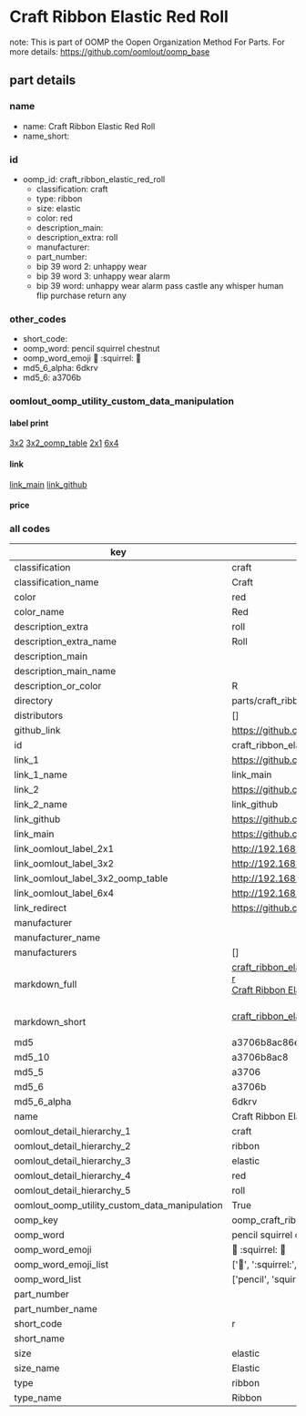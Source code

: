 # Craft Ribbon Elastic Red Roll  

note: This is part of OOMP the Oopen Organization Method For Parts. For more details: https://github.com/oomlout/oomp_base

##  part details
  







### name
* name: Craft Ribbon Elastic Red Roll
* name_short: 
### id
* oomp_id: craft_ribbon_elastic_red_roll
  * classification: craft
  * type: ribbon
  * size: elastic
  * color: red
  * description_main: 
  * description_extra: roll
  * manufacturer: 
  * part_number: 
  * bip 39 word 2: unhappy wear
  * bip 39 word 3: unhappy wear alarm
  * bip 39 word: unhappy wear alarm pass castle any whisper human flip purchase return any

### other_codes
* short_code: 
* oomp_word: pencil squirrel chestnut
* oomp_word_emoji :pencil: :squirrel: :chestnut:
* md5_6_alpha: 6dkrv
* md5_6: a3706b






### oomlout_oomp_utility_custom_data_manipulation
#### label print
[3x2](http://192.168.1.245:1112/?label=oomp%206dkrv)
[3x2_oomp_table](http://192.168.1.108:1112/?label=oomp%206dkrv)
[2x1](http://192.168.1.242:1112/?label=oomp%206dkrv)
[6x4](http://192.168.1.55:1112/?label=oomp%206dkrv)    

#### link

[link_main](https://github.com/oomlout/oomlout_oomp_version_1_messy/tree/main/parts/craft_ribbon_elastic_red_roll) [link_github](https://github.com/oomlout/oomlout_oomp_version_1_messy/tree/main/parts/craft_ribbon_elastic_red_roll)                             

#### price







### all codes 
| key | value |  
| --- | --- |  
| classification | craft |  
| classification_name | Craft |  
| color | red |  
| color_name | Red |  
| description_extra | roll |  
| description_extra_name | Roll |  
| description_main |  |  
| description_main_name |  |  
| description_or_color | R  |  
| directory | parts/craft_ribbon_elastic_red_roll |  
| distributors | [] |  
| github_link | https://github.com/oomlout/oomlout_oomp_part_src/tree/main/parts/craft_ribbon_elastic_red_roll |  
| id | craft_ribbon_elastic_red_roll |  
| link_1 | https://github.com/oomlout/oomlout_oomp_version_1_messy/tree/main/parts/craft_ribbon_elastic_red_roll |  
| link_1_name | link_main |  
| link_2 | https://github.com/oomlout/oomlout_oomp_version_1_messy/tree/main/parts/craft_ribbon_elastic_red_roll |  
| link_2_name | link_github |  
| link_github | https://github.com/oomlout/oomlout_oomp_version_1_messy/tree/main/parts/craft_ribbon_elastic_red_roll |  
| link_main | https://github.com/oomlout/oomlout_oomp_version_1_messy/tree/main/parts/craft_ribbon_elastic_red_roll |  
| link_oomlout_label_2x1 | http://192.168.1.242:1112/?label=oomp%206dkrv |  
| link_oomlout_label_3x2 | http://192.168.1.245:1112/?label=oomp%206dkrv |  
| link_oomlout_label_3x2_oomp_table | http://192.168.1.108:1112/?label=oomp%206dkrv |  
| link_oomlout_label_6x4 | http://192.168.1.55:1112/?label=oomp%206dkrv |  
| link_redirect | https://github.com/oomlout/oomlout_oomp_version_1_messy/tree/main/parts/craft_ribbon_elastic_red_roll |  
| manufacturer |  |  
| manufacturer_name |  |  
| manufacturers | [] |  
| markdown_full | [craft_ribbon_elastic_red_roll](none)<br>[r](none)<br>[Craft Ribbon Elastic Red Roll](none)<br><br> |  
| markdown_short | [craft_ribbon_elastic_red_roll](none)<br><br> |  
| md5 | a3706b8ac86edf502891ca0a0bbe1f6a |  
| md5_10 | a3706b8ac8 |  
| md5_5 | a3706 |  
| md5_6 | a3706b |  
| md5_6_alpha | 6dkrv |  
| name | Craft Ribbon Elastic Red Roll |  
| oomlout_detail_hierarchy_1 | craft |  
| oomlout_detail_hierarchy_2 | ribbon |  
| oomlout_detail_hierarchy_3 | elastic |  
| oomlout_detail_hierarchy_4 | red |  
| oomlout_detail_hierarchy_5 | roll |  
| oomlout_oomp_utility_custom_data_manipulation | True |  
| oomp_key | oomp_craft_ribbon_elastic_red_roll |  
| oomp_word | pencil squirrel chestnut |  
| oomp_word_emoji | :pencil: :squirrel: :chestnut: |  
| oomp_word_emoji_list | [':pencil:', ':squirrel:', ':chestnut:'] |  
| oomp_word_list | ['pencil', 'squirrel', 'chestnut'] |  
| part_number |  |  
| part_number_name |  |  
| short_code | r |  
| short_name |  |  
| size | elastic |  
| size_name | Elastic |  
| type | ribbon |  
| type_name | Ribbon |  
